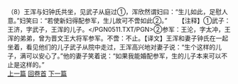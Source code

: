 （8）王浑与妇钟氏共坐，见武子从庭过①，浑欣然谓妇曰：“生儿如此，足慰人意。”妇笑曰：“若使新妇得配参军，生儿故可不啻如此②。”
　　【注释】①武子：王济，字武子，王浑的儿子。</PGN0511.TXT/PGN>②参军：王沦，字太冲，王浑的弟弟，曾为晋文王大将军参军。不啻：不止。【译文】王浑和妻子钟氏在一起坐着，看见他们的儿子武子从院中走过，王浑高兴地对妻子说：“生个这样的儿子，满可以安心了。”他的妻子笑着说：“如果我能婚配参军，生的儿子本来可以不止是这样的。”
<br>[上一篇](25_07) [回卷首](25_00) [下一篇](25_09)
